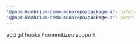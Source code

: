 ```yaml
---
'@pnpm-kambrium-demo-monorepo/package-a': patch
'@pnpm-kambrium-demo-monorepo/package-b': patch
---
```


add git hooks / commitizen support
